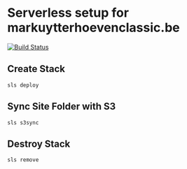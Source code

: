 # Serverless setup for markuytterhoevenclassic.be

[![Build Status](https://travis-ci.org/jbeullen/markuytterhoevenclassic.svg?branch=master)](https://travis-ci.org/jbeullen/markuytterhoevenclassic)

## Create Stack
````
sls deploy
````

## Sync Site Folder with S3
````
sls s3sync
````

## Destroy Stack
````
sls remove
````